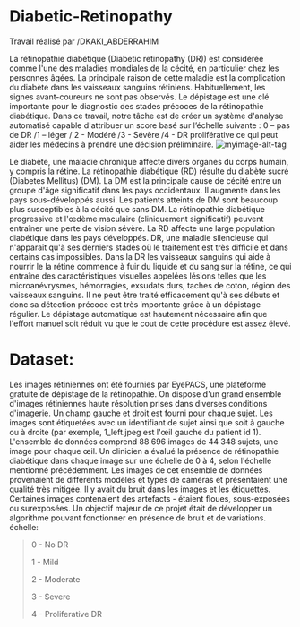 # Diabetic-Retinopathy
Travail réalisé par /DKAKI_ABDERRAHIM

La rétinopathie diabétique (Diabetic retinopathy (DR)) est considérée comme l'une des maladies mondiales de la cécité, en particulier chez les personnes âgées. La principale raison de cette maladie est la complication du diabète dans les vaisseaux sanguins rétiniens. Habituellement, les signes avant-coureurs ne sont pas observés. Le dépistage est une clé importante pour le diagnostic des stades précoces de la rétinopathie diabétique. Dans ce travail, notre tâche est de créer un système d'analyse automatisé capable d'attribuer un score basé sur l’échelle suivante : 0 – pas de DR   /1 – léger   / 2 - Modéré   /3 - Sévère /4 - DR proliférative ce qui peut aider les médecins à prendre une décision préliminaire.
![myimage-alt-tag](https://ocutech.com//wp-content/uploads/2017/12/Diabetic-Retina.jpg)

Le diabète, une maladie chronique affecte divers organes du corps humain, y compris la rétine. La rétinopathie diabétique (RD) résulte du diabète sucré (Diabetes Mellitus) (DM). La DM est la principale cause de cécité entre un groupe d'âge significatif dans les pays occidentaux. Il augmente dans les pays sous-développés aussi. Les patients atteints de DM sont beaucoup plus susceptibles à la cécité que sans DM. La rétinopathie diabétique progressive et l'œdème maculaire (cliniquement significatif) peuvent entraîner une perte de vision sévère. La RD affecte une large population diabétique dans les pays développés.
DR, une maladie silencieuse qui n'apparaît qu'à ses derniers stades où le traitement est très difficile et dans certains cas impossibles. Dans la DR les vaisseaux sanguins qui aide à nourrir le la rétine commence à fuir du liquide et du sang sur la rétine, ce qui entraîne des caractéristiques visuelles appelées lésions telles que les microanévrysmes, hémorragies, exsudats durs, taches de coton, région des vaisseaux sanguins. Il ne peut être traité efficacement qu'à ses débuts et donc sa détection précoce est très importante grâce à un dépistage régulier. Le dépistage automatique est hautement nécessaire afin que l'effort manuel soit réduit vu que le cout de cette procédure est assez élevé.


# Dataset:


Les images rétiniennes ont été fournies par EyePACS, une plateforme gratuite de dépistage de la rétinopathie. On dispose d'un grand ensemble d'images rétiniennes haute résolution prises dans diverses conditions d'imagerie. Un champ gauche et droit est fourni pour chaque sujet. Les images sont étiquetées avec un identifiant de sujet ainsi que soit à gauche ou à droite (par exemple, 1_left.jpeg est l'œil gauche du patient id 1). L'ensemble de données comprend 88 696 images de 44 348 sujets, une image pour chaque œil.
 Un clinicien a évalué la présence de rétinopathie diabétique dans chaque image sur une échelle de 0 à 4, selon l'échelle mentionné précédemment.
Les images de cet ensemble de données provenaient de différents modèles et types de caméras et présentaient une qualité très mitigée. Il y avait du bruit dans les images et les étiquettes. Certaines images contenaient des artefacts - étaient floues, sous-exposées ou surexposées. Un objectif majeur de ce projet était de développer un algorithme pouvant fonctionner en présence de bruit et de variations.
échelle:
>
>0 - No DR
>
>1 - Mild
>
>2 - Moderate
>
>3 - Severe
>
>4 - Proliferative DR

